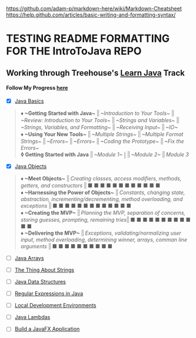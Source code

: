 https://github.com/adam-p/markdown-here/wiki/Markdown-Cheatsheet  
https://help.github.com/articles/basic-writing-and-formatting-syntax/


# TESTING README FORMATTING FOR THE IntroToJava REPO
## Working through Treehouse's [Learn Java](https://teamtreehouse.com/tracks/learn-java) Track
#### Follow My Progress [here](https://teamtreehouse.com/stephanieyoustra)



- [x] [Java Basics](https://teamtreehouse.com/library/java-basics)
> **♦ ~Getting Started with Java~** _⸽⸽ ~Introduction to Your Tools~ ⸽⸽ ~Review: Introduction to Your Tools~ ⸽⸽ ~Strings and Variables~ ⸽⸽ ~Strings, Variables, and Formatting~ ⸽⸽ ~Receiving Input~ ⸽⸽ ~IO~_  
> **♦ ~Using Your New Tools~** _⸽⸽ ~Multiple Strings~ ⸽⸽ ~Multiple Format Strings~ ⸽⸽ ~Errors~ ⸽⸽ ~Errors~ ⸽⸽ ~Coding the Prototype~ ⸽⸽ ~Fix the Errors~_  
> **◊ Getting Started with Java** _⸽⸽ ~Module 1~ ⸾ ⸽⸽ ~Module 2~ ⸽⸽ Module 3_

- [x] [Java Objects](https://teamtreehouse.com/library/java-objects-2)
> **♦ ~Meet Objects~** _⸽⸽ Creating classes, access modifiers, methods, getters, and constructors ⸽⸽_ ■ ■ ■ ■ ■ ■ ■ ■ ■ ■ ■ ■  
> **♦ ~Harnessing the Power of Objects~** _⸽⸽ Constants, changing state, abstraction, incrementing/decrementing, method overloading, and exceptions ⸽⸽_ ■ ■ ■ ■ ■ ■ ■ ■ ■ ■ ■ ■ ■  
> **♦ ~Creating the MVP~** _⸽⸽ Planning the MVP, separation of concerns, storing guesses, prompting, remaining tries⸽⸽_ ■ ■ ■ ■ ■ ■ ■ ■ ■ ■ ■ ■  
> **♦ ~Delivering the MVP~** _⸽⸽ Exceptions, validating/normalizing user input, method overloading, determining winner, arrays, comman line arguments ⸽⸽_ ■ ■ ■ ■ ■ ■ ■ ■ ■ ■

- [ ] [Java Arrays](https://teamtreehouse.com/library/java-arrays)

- [ ] [The Thing About Strings](https://teamtreehouse.com/library/the-thing-about-strings)

- [ ] [Java Data Structures](https://teamtreehouse.com/library/java-data-structures)

- [ ] [Regular Expressions in Java](https://teamtreehouse.com/library/regular-expressions-in-java)

- [ ] [Local Development Environments](https://teamtreehouse.com/library/local-development-environments)

- [ ] [Java Lambdas](https://teamtreehouse.com/library/java-lambdas)

- [ ] [Build a JavaFX Application](https://teamtreehouse.com/library/build-a-javafx-application)
